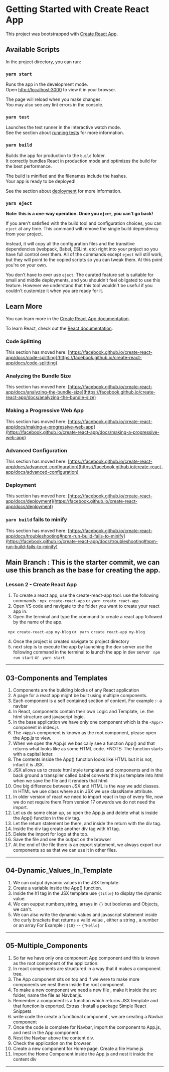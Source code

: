 # Getting Started with Create React App

This project was bootstrapped with [Create React App](https://github.com/facebook/create-react-app).

## Available Scripts

In the project directory, you can run:

### `yarn start`

Runs the app in the development mode.\
Open [http://localhost:3000](http://localhost:3000) to view it in your browser.

The page will reload when you make changes.\
You may also see any lint errors in the console.

### `yarn test`

Launches the test runner in the interactive watch mode.\
See the section about [running tests](https://facebook.github.io/create-react-app/docs/running-tests) for more information.

### `yarn build`

Builds the app for production to the `build` folder.\
It correctly bundles React in production mode and optimizes the build for the best performance.

The build is minified and the filenames include the hashes.\
Your app is ready to be deployed!

See the section about [deployment](https://facebook.github.io/create-react-app/docs/deployment) for more information.

### `yarn eject`

**Note: this is a one-way operation. Once you `eject`, you can't go back!**

If you aren't satisfied with the build tool and configuration choices, you can `eject` at any time. This command will remove the single build dependency from your project.

Instead, it will copy all the configuration files and the transitive dependencies (webpack, Babel, ESLint, etc) right into your project so you have full control over them. All of the commands except `eject` will still work, but they will point to the copied scripts so you can tweak them. At this point you're on your own.

You don't have to ever use `eject`. The curated feature set is suitable for small and middle deployments, and you shouldn't feel obligated to use this feature. However we understand that this tool wouldn't be useful if you couldn't customize it when you are ready for it.

## Learn More

You can learn more in the [Create React App documentation](https://facebook.github.io/create-react-app/docs/getting-started).

To learn React, check out the [React documentation](https://reactjs.org/).

### Code Splitting

This section has moved here: [https://facebook.github.io/create-react-app/docs/code-splitting](https://facebook.github.io/create-react-app/docs/code-splitting)

### Analyzing the Bundle Size

This section has moved here: [https://facebook.github.io/create-react-app/docs/analyzing-the-bundle-size](https://facebook.github.io/create-react-app/docs/analyzing-the-bundle-size)

### Making a Progressive Web App

This section has moved here: [https://facebook.github.io/create-react-app/docs/making-a-progressive-web-app](https://facebook.github.io/create-react-app/docs/making-a-progressive-web-app)

### Advanced Configuration

This section has moved here: [https://facebook.github.io/create-react-app/docs/advanced-configuration](https://facebook.github.io/create-react-app/docs/advanced-configuration)

### Deployment

This section has moved here: [https://facebook.github.io/create-react-app/docs/deployment](https://facebook.github.io/create-react-app/docs/deployment)

### `yarn build` fails to minify

This section has moved here: [https://facebook.github.io/create-react-app/docs/troubleshooting#npm-run-build-fails-to-minify](https://facebook.github.io/create-react-app/docs/troubleshooting#npm-run-build-fails-to-minify)

## Main Branch : This is the starter commit, we can use this branch as the base for creating the app.

### Lesson 2 - Create React App
1. To create a react app, use the create-react-app tool.
	use the following commands : 
    ` npx create-react-app `
    or
     ` yarn create react-app `
2. Open VS code and navigate to the folder you want to create your react app in.
3. Open the terminal and type the command to create a react app followed by the name of the app.

` npx create-react-app my-blog` or 
` yarn create react-app my-blog`

4. Once the project is created navigate to project directory
5. next step is to execute the app by launching the dev server
	use the following command in the terminal to launch the app in dev server
	` npm run start` or ` yarn start`

---
## 03-Components and Templates
1. Components are the building blocks of any React application
2. A page for a react app might be built using multiple components.
3. Each component is a self contained section of content.
	For example :- a navbar 
4. In React, components contain their own Logic and Template, i.e. the html structure and javascript logic.
5. In the base application we have only one component which is the `<App/>` component in index.js
6. The `<App/>` component is known as the root component, please open the App.js to view.
7. When we open the App.js we basically see a function App() and that returns what looks like as some HTML code.
*NOTE:  The function starts with a capital letter.
8. The contents inside the App() function looks like HTML but it is not, infact it is JSX.
9. JSX allows us to create html style templates and components and in the back ground a transpiler called babel converts this jsx template into html when we save the file and it renders that html.
10. One big difference between JSX and HTML is the way we add classes. In HTML we use class where as in JSX we use className attribute. 
11. In older version of react we need to import react in top of every file, now we do not require them.From version 17 onwards we do not need the import.
12. Let us do some clean up, so open the App.js and delete what is inside the App() function in the div tag.
13. Let the return statement be there, and inside the return with the div tag.
14. Inside the div tag create another div tag with h1 tag.
15. Delete the import for logo at the top.
16. Save the file and see the output on the browser
17. At the end of the file there is an export statement, we always export our components so as that we can use it in other files.

---
## 04-Dynamic_Values_In_Template
1. We can output dynamic values in the JSX template.
2. Create a variable inside the App() function. 
3. Inside the h1 tag in the JSX template use `{title}` to display the dynamic value.
4. We can oupput numbers,string, arrays in `{}` but boolenas and Objects, we can't.
5. We can also write the dynamic values and javascript statement inside the curly brackets that returns a valid value , either a string , a number or an array
For Example : `{10}` -- `{"Hello}`
---
## 05-Multiple_Components

1. So far we have only one component App component and this is known as the root component of the application.
2. In react components are structured in a way that it makes a component tree. 
3. The App component sits on top and if we were to make more components we nest them inside the root component.
4. To make a new component we need a new file , make it inside the src folder, name the file as Navbar.js.
5. Remember a component is a function which returns JSX template and that function is exported.
Extras : Install a package Simple React Snippets 
6. write code the create a functional component , we are creating a Navbar component
7. Once the code is complete for Navbar, import the component to App.js, and nest in the App component.
8. Nest the Navbar above the content div.
9. Check the application on the browser.
10. Create a new component for Home page. Create a file Home.js
11. Import the Home Component inside the App.js and nest it inside the content div
---
